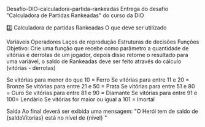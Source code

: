 Desafio-DIO-calculadora-partida-rankeadas
Entrega do desafio "Calculadora de Partidas Rankeadas" do curso da DIO

2️⃣ Calculadora de partidas Rankeadas
O que deve ser utilizado

Variáveis
Operadores
Laços de reprodução
Estruturas de decisões
Funções
Objetivo:
Crie uma função que recebe como parâmetro a quantidade de vitórias e derrotas de um jogador, depois disso retorne o resultado para uma variável, o saldo de Rankeadas deve ser feito através do cálculo (vitórias - derrotas)

Se vitórias para menor do que 10 = Ferro
Se vitórias para entre 11 e 20 = Bronze
Se vitórias para entre 21 e 50 = Prata
Se vitórias para entre 51 e 80 = Ouro
Se vitórias para entre 81 e 90 = Diamante
Se vitórias para entre 91 e 100= Lendário
Se vitórias for maior ou igual a 101 = Imortal

Saída
Ao final deverá ser exibida uma mensagem: "O Herói tem de saldo de {saldoVitorias} está no nível de {nivel} "
